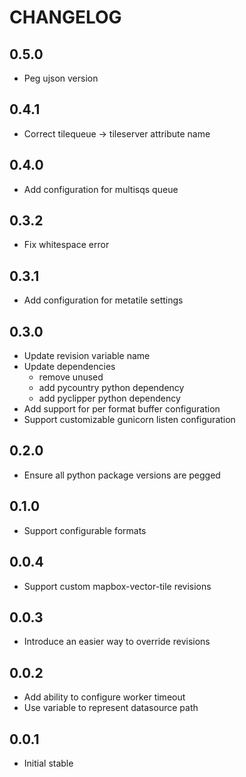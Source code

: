 CHANGELOG
=========

0.5.0
-----
* Peg ujson version

0.4.1
-----
* Correct tilequeue -> tileserver attribute name

0.4.0
-----
* Add configuration for multisqs queue

0.3.2
-----
* Fix whitespace error

0.3.1
-----
* Add configuration for metatile settings

0.3.0
-----
* Update revision variable name
* Update dependencies
  - remove unused
  - add pycountry python dependency
  - add pyclipper python dependency
* Add support for per format buffer configuration
* Support customizable gunicorn listen configuration

0.2.0
-----
* Ensure all python package versions are pegged

0.1.0
-----
* Support configurable formats

0.0.4
-----
* Support custom mapbox-vector-tile revisions

0.0.3
-----
* Introduce an easier way to override revisions

0.0.2
-----
* Add ability to configure worker timeout
* Use variable to represent datasource path

0.0.1
-----
* Initial stable
